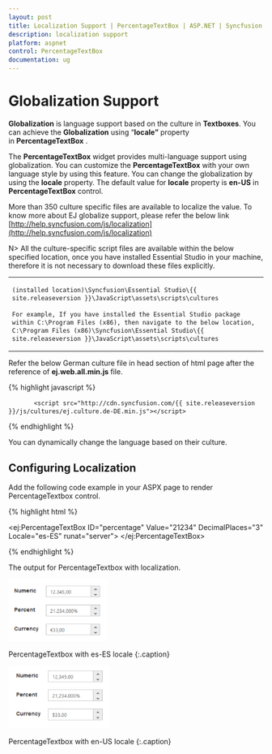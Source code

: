 ```yaml
---
layout: post
title: Localization Support | PercentageTextBox | ASP.NET | Syncfusion
description: localization support
platform: aspnet
control: PercentageTextBox
documentation: ug
---
```


# Globalization Support

**Globalization** is language support based on the culture in **Textboxes**. You can achieve the **Globalization** using “**locale”** property in **PercentageTextBox** . 

The **PercentageTextBox** widget provides multi-language support using globalization. You can customize the **PercentageTextBox** with your own language style by using this feature. You can change the globalization by using the **locale** property. The default value for **locale** property is **en-US** in **PercentageTextBox** control.


More than 350 culture specific files are available to localize the value. To know more about EJ globalize support, please refer the below link      
 [http://help.syncfusion.com/js/localization](http://help.syncfusion.com/js/localization) 
 
 N> All the culture-specific script files are available within the below specified location, once you have installed Essential Studio in your machine, therefore it is not necessary to download these files explicitly.

<table>
<tr>
<td>

    (installed location)\Syncfusion\Essential Studio\{{ site.releaseversion }}\JavaScript\assets\scripts\cultures

    For example, If you have installed the Essential Studio package within C:\Program Files (x86), then navigate to the below location, 
    C:\Program Files (x86)\Syncfusion\Essential Studio\{{ site.releaseversion }}\JavaScript\assets\scripts\cultures

</td></tr>
</table>

Refer the below German culture file in head section of html page after the reference of **ej.web.all.min.js** file.

 {% highlight javascript %}
   
           <script src="http://cdn.syncfusion.com/{{ site.releaseversion }}/js/cultures/ej.culture.de-DE.min.js"></script>
                
 {% endhighlight %}


You can dynamically change the language based on their culture.


## Configuring Localization

Add the following code example in your ASPX page to render PercentageTextbox control.

{% highlight html %}

<ej:PercentageTextBox ID="percentage" Value="21234" DecimalPlaces="3" Locale="es-ES" runat="server"> </ej:PercentageTextBox>

{% endhighlight %}


The output for PercentageTextbox with localization.

![](Localization-Support_images/Localization-Support_img1.png)

PercentageTextbox with es-ES locale
{:.caption}

![](Localization-Support_images/Localization-Support_img2.png)

PercentageTextbox with en-US locale
{:.caption}